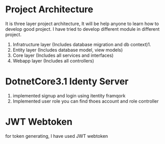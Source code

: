 # Project Architecture
It is three layer project architecture, It will be help anyone to learn how to develop good project. I have tried to develop different module in different project. 
1. Infratructure layer (Includes database migration and db context)1. 
2. Entity layer (Includes database model, view models)
3. Core layer (Includes all services and interfaces)
4. Webapp layer (Includes all controllers)

# DotnetCore3.1 Identy Server
1. implemented signup and login using itentity framqork
2. Implemented user role
you can find thoes account and role controller 

# JWT Webtoken
for token generating, I have used JWT webtoken 
